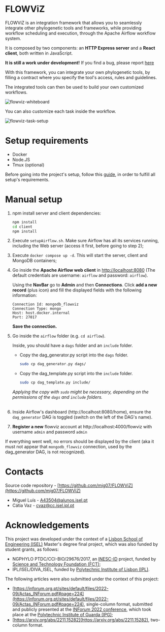 # FLOWViZ

FLOWViZ is an integration framework that allows you to seamlessly
integrate other phylogenetic tools and frameworks,
while providing workflow scheduling and execution,
through the Apache Airflow workflow system.

It is composed by two components: an **HTTP Express server**
and a **React client**,
both written in JavaScript.

**It is still a work under development!**
If you find a bug, please report [here](https://github.com/mig07/FLOWViZ/issues)

With this framework, you can integrate your own phylogenetic tools, by filling a
contract where you specify the tool's access, rules and guidelines.

The integrated tools can then be used to build your own customized workflows.

![flowviz-whiteboard](./docs/pictures/flowviz-whiteboard.png)

You can also customize each task inside the workflow.

![flowviz-task-setup](./docs/pictures/individualTaskSetup.png)

# Setup requirements

- Docker
- Node.JS
- Tmux (optional)

Before going into the project's setup, follow this [guide](requirements.md), in order to fulfill all setup's
requirements.

# Manual setup

1. npm install server and client dependencies:

   ```bash
   npm install
   cd client
   npm install
   ```

2. Execute `setupAirflow.sh`. Make sure Airflow has all its services running, including the Web server (access it first,
   before going to step 2);

3. Execute `docker compose up -d`. This will start the server, client and MongoDB containers;

4. Go inside the **Apache Airflow web client** in [http://localhost:8080](http://localhost:8080) (The default
   credentials
   are username: `airflow` and password: `airflow`).

   Using the **NavBar** go to **Admin** and then **Connections**.
   Click **add a new record** (plus icon) and fill the displayed fields with the following information:

    ```
    Connection Id: mongodb_flowviz
    Connection Type: mongo
    Host: host.docker.internal
    Port: 27017
    ```

   **Save the connection.**

5. Go inside the `airflow` folder (e.g. `cd airflow`).

   Inside, you should have a `dags` folder and an `include` folder.

    * Copy the dag_generator.py script into the `dags` folder.
       ```bash
       sudo cp dag_generator.py dags/
       ```
    * Copy the dag_template.py script into the `include` folder.
      ```bash
      sudo cp dag_template.py include/
      ```

   *Applying the copy with `sudo` might be necessary, depending on the permissions of the `dags` and `include` folders.*
   <br><br>

6. Inside Airflow's dashboard (http://localhost:8080/home), ensure the `dag_generator` DAG is toggled (switch on the
   left of the DAG's name).

7. **Register a new** flowviz account at http://localhost:4000/flowviz with username `admin` and password `admin`

If everything went well, no errors should be displayed by the client (aka it must not appear that `mongodb_flowviz`
connection, used by the dag_generator DAG, is not recognized).

# Contacts

Source code repository - [https://github.com/mig07/FLOWViZ](https://github.com/mig07/FLOWViZ)

- Miguel Luís - A43504@alunos.isel.pt
- Cátia Vaz - cvaz@cc.isel.ipl.pt

# Acknowledgements

This project was developed under the context of a [Lisbon School of Engineering (ISEL)](https://www.isel.pt/) Master's
degree final project, which was also funded by student grants, as follows:

- NGPHYLO PTDC/CCI-BIO/29676/2017, an [INESC-ID](https://www.inesc-id.pt/) project, funded
  by [Science and Technology Foundation (FCT)](https://www.fct.pt/);
- IPL/ISEL/DIVA_ISEL, funded by [Polytechnic Institute of Lisbon (IPL)](https://www.ipl.pt/).

The following articles were also submitted under the context of this project:

- [https://inforum.org.pt/sites/default/files/2022-09/Actas_INForum.pdf#page=224](https://inforum.org.pt/sites/default/files/2022-09/Actas_INForum.pdf#page=224),
  single-column format, submitted and publicly presented at the [INForum 2022 conference](https://inforum.org.pt/),
  which took place at the [Polytechnic Institute of Guarda (IPG)](http://politecnicoguarda.pt/);
- [https://arxiv.org/abs/2211.15282](https://arxiv.org/abs/2211.15282), two-column format.
